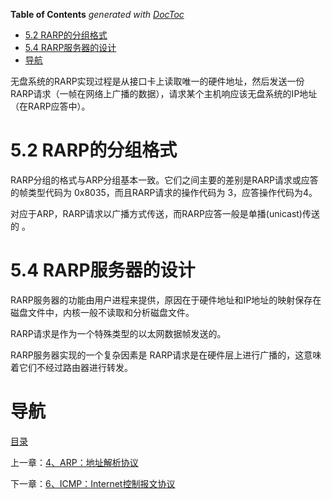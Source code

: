 <!-- START doctoc generated TOC please keep comment here to allow auto update -->
<!-- DON'T EDIT THIS SECTION, INSTEAD RE-RUN doctoc TO UPDATE -->
**Table of Contents**  *generated with [DocToc](https://github.com/thlorenz/doctoc)*

- [5.2 RARP的分组格式](#52-rarp%E7%9A%84%E5%88%86%E7%BB%84%E6%A0%BC%E5%BC%8F)
- [5.4 RARP服务器的设计](#54-rarp%E6%9C%8D%E5%8A%A1%E5%99%A8%E7%9A%84%E8%AE%BE%E8%AE%A1)
- [导航](#%E5%AF%BC%E8%88%AA)

<!-- END doctoc generated TOC please keep comment here to allow auto update -->

无盘系统的RARP实现过程是从接口卡上读取唯一的硬件地址，然后发送一份RARP请求（一帧在网络上广播的数据），请求某个主机响应该无盘系统的IP地址（在RARP应答中）。

# 5.2 RARP的分组格式

RARP分组的格式与ARP分组基本一致。它们之间主要的差别是RARP请求或应答的帧类型代码为 0x8035，而且RARP请求的操作代码为 3，应答操作代码为4。

对应于ARP，RARP请求以广播方式传送，而RARP应答一般是单播(unicast)传送的 。

# 5.4 RARP服务器的设计

RARP服务器的功能由用户进程来提供，原因在于硬件地址和IP地址的映射保存在磁盘文件中，内核一般不读取和分析磁盘文件。

RARP请求是作为一个特殊类型的以太网数据帧发送的。

RARP服务器实现的一个复杂因素是 RARP请求是在硬件层上进行广播的，这意味着它们不经过路由器进行转发。

# 导航

[目录](README.md)

上一章：[4、ARP：地址解析协议](4、ARP：地址解析协议.md)

下一章：[6、ICMP：Internet控制报文协议](6、ICMP：Internet控制报文协议.md)
